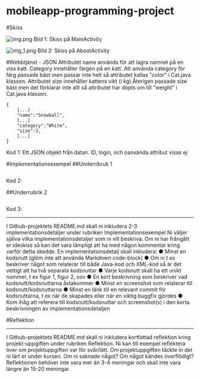 # mobileapp-programming-project
#Skiss

![img.png](img.png)
Bild 1: Skiss på MainActivity

![img_1.png](img_1.png)
Bild 2: Skiss på AboutActivity

#Webbtjänst - JSON
Attributet name används för att lagra namnet på en viss katt.
Category innehåller färgen på en katt. Att använda category för färg passade bäst men passar inte helt 
så attributet kallas "color" i Cat.java klassen.
Attributet size innehåller kattens vikt (i kg).Återigen passade size bäst men det förklarar inte allt
så attributet har döpts om till "weight" i Cat.java klassen.

```
{
    [...]
    "name":"Snowball",
    [...]
    "category":"White",
    "size":3,
    [...]
}
```
Kod 1: Ett JSON objekt från datan. ID, login, och oanvända attribut visas ej

#Implementationsexempel
##Underribruk 1


```

```
Kod 2: 


##Underrubrik 2

```

```
Kod 3:

-----------------------------------------------------
I Github-projektets README.md skall ni inkludera 2-3 implementationsdetaljer under rubriken
Implementationsexempel Ni väljer själva vilka implementationsdetaljer som ni vill beskriva. 
Om ni har frångått er ideskiss så kan det vara lämpligt att ha med någon kommentar kring varför 
detta skedde.
En implementationsdetalj skall inkludera:
● Minst en kodsnutt (glöm inte att använda Markdown code-block)
● Om ni t ex beskriver något som relaterar till både Java-kod och XML-kod så är det vettigt att 
ha två separata kodsnuttar
● Varje kodsnutt skall ha ett unikt nummer, t ex figur 1, figur 2, osv 
● En kort beskrivning som beskriver vad kodsnutt/kodsnuttarna åstakommer 
● Minst en screenshot som relaterar till kodsnutt/kodsnuttarna 
● Minst en länk till en relevant commit för kodsnuttarna, t ex när de skapades eller när en 
viktig buggfix gjordes 
● Kom ihåg att referera till kodsnutt/kodsnuttar och screenshot(s) i den korta beskrivningen av
implementationsdetaljen

#Reflektion


-----------------------------------------------------
I Github-projektets README.md skall ni inkludera kortfattad reflektion kring projekt-uppgiften under 
rubriken Reflektion. Ni kan till exempel reflektera över om projektuppgiften var för svår/lätt. 
Om projektuppgiften täckte in det ni lärt er under kursen. Om ni saknade något? Om något kändes 
överflödigt?
Reflektionen behöver inte vara mer än 3-4 meningar och skall inte vara längre än 15-20 meningar.